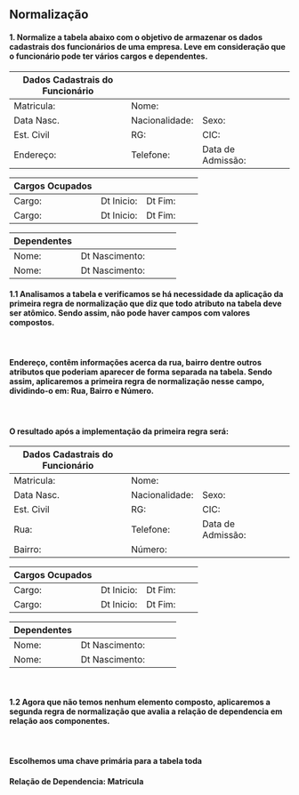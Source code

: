 ## Normalização

#### 1. Normalize a tabela abaixo com o objetivo de armazenar os dados cadastrais dos funcionários de uma empresa. Leve em consideração que o funcionário pode ter vários cargos e dependentes.


|  Dados Cadastrais do Funcionário |   |   |   |   |
|---|---|---|---|---|
| Matricula:  | Nome:  |   |   |   |
| Data Nasc.  | Nacionalidade:   | Sexo:   |   |   |
| Est. Civil    | RG:    | CIC:   |   |   |
| Endereço:    | Telefone:    | Data de Admissão:   |   |   |

|  Cargos Ocupados |   |   |   |   |
|---|---|---|---|---|
| Cargo:  | Dt Inicio:   | Dt Fim:   |   |   |
| Cargo:  | Dt Inicio:   | Dt Fim:   |   |   |

|  Dependentes |   |   |   |   |
|---|---|---|---|---|
| Nome:  | Dt Nascimento:   |  |   |   |
| Nome:  | Dt Nascimento:   |  |   |   |


#### **1.1** Analisamos a tabela e verificamos se há necessidade da aplicação da primeira regra de normalização que diz que todo atributo na tabela deve ser atômico. Sendo assim, não pode haver campos com valores compostos.

<br>

#### Endereço, contêm informações acerca da rua, bairro dentre outros atributos que poderiam aparecer de forma separada na tabela. Sendo assim, aplicaremos a primeira regra de normalização nesse campo, dividindo-o em: Rua, Bairro e Número.


<br>

#### **O resultado após a implementação da primeira regra será:**



|  Dados Cadastrais do Funcionário |   |   |   |   |
|---|---|---|---|---|
| Matricula:  | Nome:  |  
| Data Nasc.  | Nacionalidade:   | Sexo:   | 
| Est. Civil    | RG:    | CIC:   |  
| Rua:    | Telefone:    | Data de Admissão:   |  
| Bairro:      | Número:  |   

|  Cargos Ocupados |   |   |   |   |
|---|---|---|---|---|
| Cargo:  | Dt Inicio:   | Dt Fim:   |  
| Cargo:  | Dt Inicio:   | Dt Fim:   |  

|  Dependentes |   |   |   |   |
|---|---|---|---|---|
| Nome:  | Dt Nascimento:   | 
| Nome:  | Dt Nascimento:   | 

<br>

#### **1.2** Agora que não temos nenhum elemento composto, aplicaremos a segunda regra de normalização que avalia a relação de dependencia em relação aos componentes.

<br>

#### **Escolhemos uma chave primária para a tabela toda**

#### **Relação de Dependencia: Matricula**
